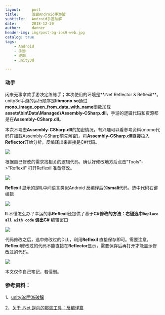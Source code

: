 ```yaml
---
layout:     post
title:      浅尝Android手游破
subtitle:   Android手游破解
date:       2018-12-20
author:     danner
header-img: img/post-bg-ios9-web.jpg
catalog: true
tags:
    - Android
    - 手游
    - 逆向
    - unity3d

---
```


### 动手
  闲来无事拿款手游决定练练手；本次使用的环境是**.Net Reflector & Reflexil**。unity3d手游的运行顺序是**libmono.so**通过**mono_image_open_from_data_with_name**函数加载**assets\bin\Data\Managed\Assembly-CSharp.dll**，手游的逻辑代码和资源都是在**Assembly-CSharp.dll**。
  
  本次不考虑**Assembly-CSharp.dll**的加密情况，有兴趣可以看参考资料(momo代码在加载Assembly-CSharp前先解密)。将**Assembly-CSharp.dll**直接拉入**Reflector**开始分析，反编译出来直接是C#代码。

![](https://vendanner.github.io/img/Android/df862fc6a822.jpg)

根据自己修改的需求找相关的逻辑代码，确认好修改地方后点击"Tools"->"Reflexil" 打开Reflexil 准备修改。

![](https://vendanner.github.io/img/Android/b17e60b07991.jpg)

**Reflexil** 显示的是**IL**中间语言类似Android 反编译后的**smali**代码。选中代码右键编辑

![](https://vendanner.github.io/img/Android/dca9856a9514.jpg)

**IL**不懂怎么办？幸运的事**Reflexil**还提供了基于**C#**修改的方法：右键选中`Replace all with code` 调出**C#** 编辑窗口

![](https://vendanner.github.io/img/Android/99b1a64b723b.jpg)

代码修改之后，选中修改过的DLL，利用**Reflexil** 直接保存即可。需要注意，**Reflexil**修改过的代码不能直接在**Reflector**显示，需要保存后再打开才能显示修改过的代码。

![](https://vendanner.github.io/img/Android/7479fefc6bdd.jpg)

本文仅作自己笔记，若侵删。


### 参考资料：
1、[unity3d手游破解](https://bbs.pediy.com/thread-226208.htm)

2、[关于 .Net 逆向的那些工具：反编译篇](http://www.aneasystone.com/archives/2015/06/net-reverse-decompiling.html)
